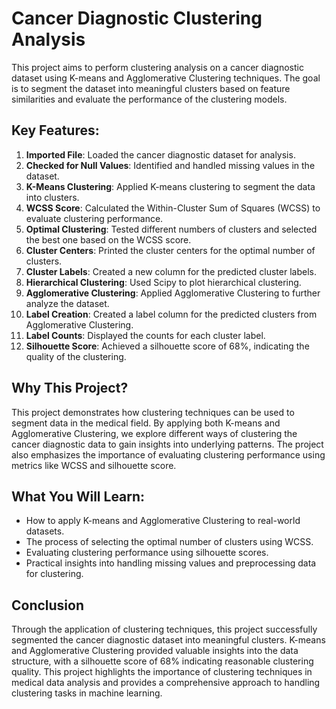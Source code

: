 # Cancer Diagnostic Clustering Analysis

This project aims to perform clustering analysis on a cancer diagnostic dataset using K-means and Agglomerative Clustering techniques. The goal is to segment the dataset into meaningful clusters based on feature similarities and evaluate the performance of the clustering models.

## Key Features:

1. **Imported File**: Loaded the cancer diagnostic dataset for analysis.
2. **Checked for Null Values**: Identified and handled missing values in the dataset.
3. **K-Means Clustering**: Applied K-means clustering to segment the data into clusters.
4. **WCSS Score**: Calculated the Within-Cluster Sum of Squares (WCSS) to evaluate clustering performance.
5. **Optimal Clustering**: Tested different numbers of clusters and selected the best one based on the WCSS score.
6. **Cluster Centers**: Printed the cluster centers for the optimal number of clusters.
7. **Cluster Labels**: Created a new column for the predicted cluster labels.
8. **Hierarchical Clustering**: Used Scipy to plot hierarchical clustering.
9. **Agglomerative Clustering**: Applied Agglomerative Clustering to further analyze the dataset.
10. **Label Creation**: Created a label column for the predicted clusters from Agglomerative Clustering.
11. **Label Counts**: Displayed the counts for each cluster label.
12. **Silhouette Score**: Achieved a silhouette score of 68%, indicating the quality of the clustering.

## Why This Project?

This project demonstrates how clustering techniques can be used to segment data in the medical field. By applying both K-means and Agglomerative Clustering, we explore different ways of clustering the cancer diagnostic data to gain insights into underlying patterns. The project also emphasizes the importance of evaluating clustering performance using metrics like WCSS and silhouette score.

## What You Will Learn:

- How to apply K-means and Agglomerative Clustering to real-world datasets.
- The process of selecting the optimal number of clusters using WCSS.
- Evaluating clustering performance using silhouette scores.
- Practical insights into handling missing values and preprocessing data for clustering.

## Conclusion

Through the application of clustering techniques, this project successfully segmented the cancer diagnostic dataset into meaningful clusters. K-means and Agglomerative Clustering provided valuable insights into the data structure, with a silhouette score of 68% indicating reasonable clustering quality. This project highlights the importance of clustering techniques in medical data analysis and provides a comprehensive approach to handling clustering tasks in machine learning.
